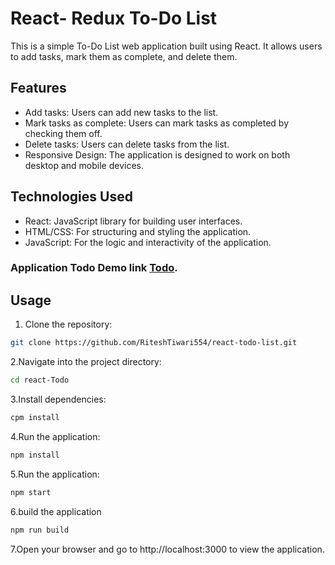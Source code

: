
# React- Redux To-Do List

This is a simple To-Do List web application built using React. It allows users to add tasks, mark them as complete, and delete them.

## Features

- Add tasks: Users can add new tasks to the list.
- Mark tasks as complete: Users can mark tasks as completed by checking them off.
- Delete tasks: Users can delete tasks from the list.
- Responsive Design: The application is designed to work on both desktop and mobile devices.

## Technologies Used

- React: JavaScript library for building user interfaces.
- HTML/CSS: For structuring and styling the application.
- JavaScript: For the logic and interactivity of the application.

### Application Todo Demo link [Todo](https://66367a4cde349122cfd87cd8--zingy-otter-93268b.netlify.app/).

## Usage

1. Clone the repository:

```bash
git clone https://github.com/RiteshTiwari554/react-todo-list.git
```
2.Navigate into the project directory:
```bash
cd react-Todo
```
3.Install dependencies:
```bash
cpm install
```
4.Run the application:
```bash
npm install
```
5.Run the application:
```bash
npm start
```
6.build the application
```bash
npm run build
```
7.Open your browser and go to http://localhost:3000 to view the application.
